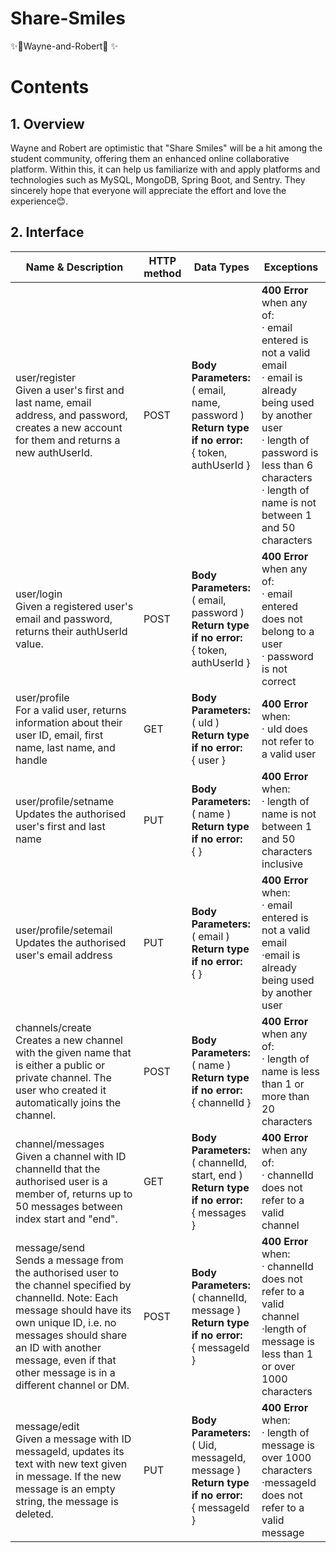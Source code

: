 # Share-Smiles

✨🥜Wayne-and-Robert🥜 ✨

# Contents
## 1. Overview
Wayne and Robert are optimistic that "Share Smiles" will be a hit among the student community, offering them an enhanced online collaborative platform. Within this, it can help us familiarize with and apply platforms and technologies such as MySQL, MongoDB, Spring Boot, and Sentry. They sincerely hope that everyone will appreciate the effort and love the experience😊.

## 2. Interface
| Name & Description   | HTTP method | Data Types                                           | Exceptions                                                   |
|----------------------|-------------|------------------------------------------------------|--------------------------------------------------------------|
| user/register<br>Given a user's first and last name, email address, and password, creates a new account for them and returns a new authUserId.        | POST        | **Body Parameters:**<br>( email, name, password )<br>**Return type if no error:**<br>{ token, authUserId } | **400 Error** when any of:<br>· email entered is not a valid email<br>· email is already being used by another user<br>· length of password is less than 6 characters<br>· length of name is not between 1 and 50 characters 
| user/login<br>Given a registered user's email and password, returns their authUserId value.        | POST        | **Body Parameters:**<br>( email, password )<br>**Return type if no error:**<br>{ token, authUserId } | **400 Error** when any of:<br>· email entered does not belong to a user<br>· password is not correct
| user/profile<br>For a valid user, returns information about their user ID, email, first name, last name, and handle       | GET        | **Body Parameters:**<br>( uId )<br>**Return type if no error:**<br>{ user } | **400 Error** when:<br>· uId does not refer to a valid user
| user/profile/setname<br>Updates the authorised user's first and last name       | PUT         | **Body Parameters:**<br>( name )<br>**Return type if no error:**<br>{ } | **400 Error** when:<br>· length of name is not between 1 and 50 characters inclusive
| user/profile/setemail<br>Updates the authorised user's email address       | PUT         | **Body Parameters:**<br>( email )<br>**Return type if no error:**<br>{ } | **400 Error** when:<br>· email entered is not a valid email<br>·email is already being used by another user
| channels/create<br>Creates a new channel with the given name that is either a public or private channel. The user who created it automatically joins the channel.        | POST        | **Body Parameters:**<br>( name )<br>**Return type if no error:**<br>{ channelId } | **400 Error** when any of:<br>· length of name is less than 1 or more than 20 characters
| channel/messages<br>Given a channel with ID channelId that the authorised user is a member of, returns up to 50 messages between index start and "end".       | GET        | **Body Parameters:**<br>( channelId, start, end )<br>**Return type if no error:**<br>{ messages } | **400 Error** when any of:<br>· channelId does not refer to a valid channel
| message/send<br>Sends a message from the authorised user to the channel specified by channelId. Note: Each message should have its own unique ID, i.e. no messages should share an ID with another message, even if that other message is in a different channel or DM.       | POST        | **Body Parameters:**<br>( channelId, message )<br>**Return type if no error:**<br>{ messageId } | **400 Error** when:<br>· channelId does not refer to a valid channel<br>·length of message is less than 1 or over 1000 characters
| message/edit<br>Given a message with ID messageId, updates its text with new text given in message. If the new message is an empty string, the message is deleted.       | PUT        | **Body Parameters:**<br>( Uid, messageId, message )<br>**Return type if no error:**<br>{ messageId } | **400 Error** when:<br>· length of message is over 1000 characters<br>·messageId does not refer to a valid message | **403 Error** when: <br>message was not sent by this user
